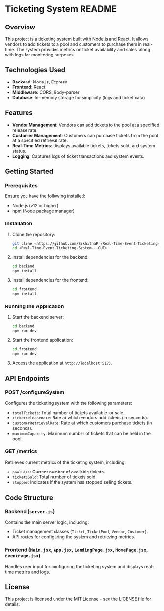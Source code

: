 # Ticketing System README

## Overview

This project is a ticketing system built with Node.js and React. It allows vendors to add tickets to a pool and customers to purchase them in real-time. The system provides metrics on ticket availability and sales, along with logs for monitoring purposes.

## Technologies Used

- **Backend**: Node.js, Express
- **Frontend**: React
- **Middleware**: CORS, Body-parser
- **Database**: In-memory storage for simplicity (logs and ticket data)

## Features

- **Vendor Management**: Vendors can add tickets to the pool at a specified release rate.
- **Customer Management**: Customers can purchase tickets from the pool at a specified retrieval rate.
- **Real-Time Metrics**: Displays available tickets, tickets sold, and system status.
- **Logging**: Captures logs of ticket transactions and system events.

## Getting Started

### Prerequisites

Ensure you have the following installed:

- Node.js (v12 or higher)
- npm (Node package manager)

### Installation

1. Clone the repository:
   ```bash
   git clone <https://github.com/SukhithaPr/Real-Time-Event-Ticketing-System---GUI.git>
   cd <Real-Time-Event-Ticketing-System---GUI>
   ```

2. Install dependencies for the backend:
   ```bash
   cd backend
   npm install
   ```

3. Install dependencies for the frontend:
   ```bash
   cd frontend
   npm install
   ```

### Running the Application

1. Start the backend server:
   ```bash
   cd backend
   npm run dev
   ```

2. Start the frontend application:
   ```bash
   cd frontend
   npm run dev
   ```

3. Access the application at `http://localhost:5173`.

## API Endpoints

### POST /configureSystem

Configures the ticketing system with the following parameters:

- `totalTickets`: Total number of tickets available for sale.
- `ticketReleaseRate`: Rate at which vendors add tickets (in seconds).
- `customerRetrievalRate`: Rate at which customers purchase tickets (in seconds).
- `maximumCapacity`: Maximum number of tickets that can be held in the pool.

### GET /metrics

Retrieves current metrics of the ticketing system, including:

- `poolSize`: Current number of available tickets.
- `ticketsSold`: Total number of tickets sold.
- `stopped`: Indicates if the system has stopped selling tickets.

## Code Structure

### Backend (`server.js`)

Contains the main server logic, including:

- Ticket management classes (`Ticket`, `TicketPool`, `Vendor`, `Customer`).
- API routes for configuring the system and retrieving metrics.

### Frontend (`Main.jsx`, `App.jsx`, `LandingPage.jsx`, `HomePage.jsx`, `EventPage.jsx`)

Handles user input for configuring the ticketing system and displays real-time metrics and logs.

## License

This project is licensed under the MIT License - see the [LICENSE](LICENSE) file for details.